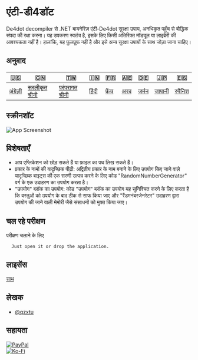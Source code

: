# एंटी-डी4डॉट

De4dot decompiler से .NET बायनेरिज़ एंटी-De4dot सुरक्षा उपाय, अनधिकृत पहुँच से बौद्धिक संपदा की रक्षा करना। यह उपकरण स्वतंत्र है, इसके लिए किसी अतिरिक्त मॉड्यूल या लाइब्रेरी की आवश्यकता नहीं है। हालांकि, यह फुलप्रूफ नहीं है और इसे अन्य सुरक्षा उपायों के साथ जोड़ा जाना चाहिए।

## अनुवाद

| 🇺🇸                   | 🇨🇳                            | 🇹🇼                             | 🇮🇳                  | 🇫🇷                   | 🇦🇪                | 🇩🇪                  | 🇯🇵                   | 🇪🇸                    |
| ---------------------- | ------------------------------- | -------------------------------- | --------------------- | ---------------------- | ------------------- | --------------------- | ---------------------- | ----------------------- |
| [अंग्रेज़ी](README.md) | [सरलीकृत चीनी](README.zh-CN.md) | [परंपरागत चीनी](README.zh-TW.md) | [हिंदी](README.hi.md) | [फ्रेंच](README.fr.md) | [अरब](README.ar.md) | [जर्मन](README.de.md) | [जापानी](README.ja.md) | [स्पैनिश](README.es.md) |

## स्क्रीनशॉट

![App Screenshot](https://cdn.discordapp.com/attachments/1008195045960204349/1097785288748699648/New_Website_Blue_Mockup_Instagram_-_Laptop.png)

## विशेषताएँ

-   आप एप्लिकेशन को छोड़ सकते हैं या फ़ाइल का पथ लिख सकते हैं।
-   प्रकार के नामों की यादृच्छिक पीढ़ी: अद्वितीय प्रकार के नाम बनाने के लिए उपयोग किए जाने वाले यादृच्छिक बाइट्स की एक सरणी उत्पन्न करने के लिए कोड "RandomNumberGenerator" वर्ग के एक उदाहरण का उपयोग करता है।
-   "उपयोग" ब्लॉक का उपयोग: कोड "उपयोग" ब्लॉक का उपयोग यह सुनिश्चित करने के लिए करता है कि वस्तुओं को उपयोग के बाद ठीक से साफ किया जाए और "रैंडमनंबरजेनरेटर" उदाहरण द्वारा उपयोग की जाने वाली मेमोरी जैसे संसाधनों को मुक्त किया जाए।

## चल रहे परीक्षण

परीक्षण चलाने के लिए

```text
  Just open it or drop the application.
```

## लाइसेंस

[साथ](https://choosealicense.com/licenses/mit/)

## लेखक

-   [@qzxtu](https://www.github.com/qzxtu)

## सहायता

[![PayPal](https://img.shields.io/badge/PayPal-00457C?style=for-the-badge&logo=paypal&logoColor=white)](https://paypal.me/nova355killer)  
[![Ko-Fi](https://img.shields.io/badge/kofi-00457C?style=for-the-badge&logo=ko-fi&logoColor=white)](https://ko-fi.com/nova355)
